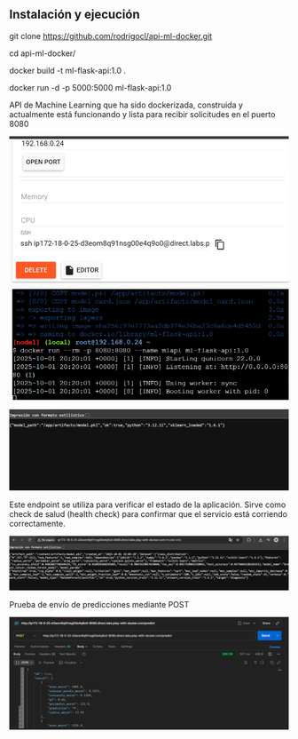 ## Instalación y ejecución


git clone https://github.com/rodrigocl/api-ml-docker.git 

cd api-ml-docker/

docker build -t ml-flask-api:1.0 . 

docker run -d -p 5000:5000 ml-flask-api:1.0

API de Machine Learning que ha sido dockerizada, construida y actualmente está funcionando y lista para recibir solicitudes en el puerto 8080

![API de Machine Learning que ha sido dockerizada, construida y actualmente está funcionando y lista para recibir solicitudes en el puerto 8080](/imagenes/imagen1.png)

![Texto alternativo](/imagenes/imagen2.png)

Este endpoint se utiliza para verificar el estado de la aplicación. Sirve como check de salud (health check) para confirmar que el servicio está corriendo correctamente.

![Texto alternativo](/imagenes/imagen3.png)

Prueba de envío de predicciones mediante POST

![Prueba de envío de predicciones mediante POST](/imagenes/imagen4.png)
